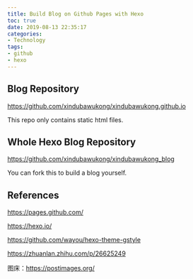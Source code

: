 ```yaml
---
title: Build Blog on Github Pages with Hexo
toc: true
date: 2019-08-13 22:35:17
categories:
- Technology
tags:
- github
- hexo
---
```


## Blog Repository

<https://github.com/xindubawukong/xindubawukong.github.io>

This repo only contains static html files.



## Whole Hexo Blog Repository

<https://github.com/xindubawukong/xindubawukong_blog>

You can fork this to build a blog yourself.



## References

<https://pages.github.com/>

<https://hexo.io/>

<https://github.com/wayou/hexo-theme-gstyle>

<https://zhuanlan.zhihu.com/p/26625249>

图床：https://postimages.org/

